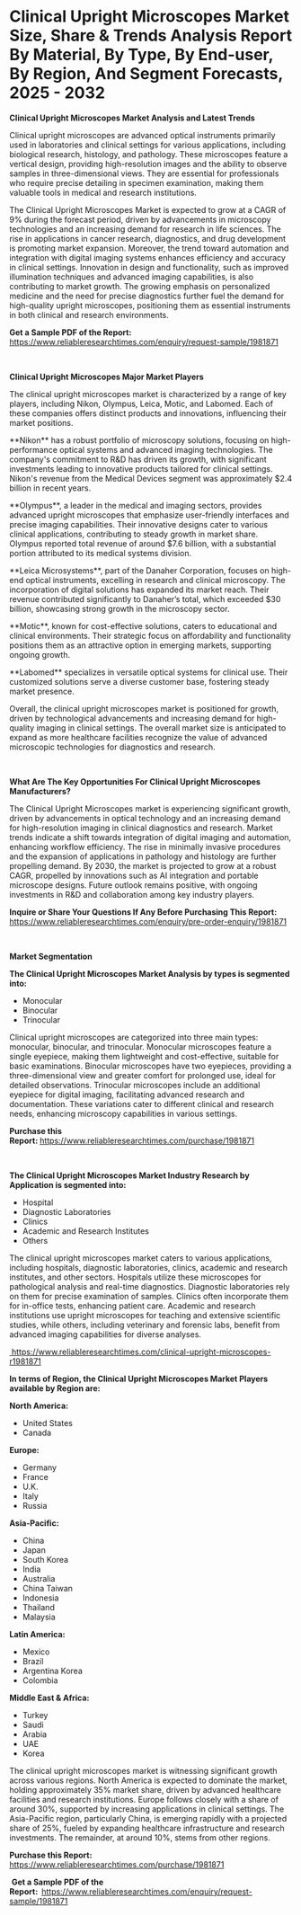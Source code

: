 <p><h1>Clinical Upright Microscopes Market Size, Share & Trends Analysis Report By Material, By Type, By End-user, By Region, And Segment Forecasts, 2025 - 2032</h1></p><p><strong>Clinical Upright Microscopes Market Analysis and Latest Trends</strong></p>
<p><p>Clinical upright microscopes are advanced optical instruments primarily used in laboratories and clinical settings for various applications, including biological research, histology, and pathology. These microscopes feature a vertical design, providing high-resolution images and the ability to observe samples in three-dimensional views. They are essential for professionals who require precise detailing in specimen examination, making them valuable tools in medical and research institutions.</p><p>The Clinical Upright Microscopes Market is expected to grow at a CAGR of 9% during the forecast period, driven by advancements in microscopy technologies and an increasing demand for research in life sciences. The rise in applications in cancer research, diagnostics, and drug development is promoting market expansion. Moreover, the trend toward automation and integration with digital imaging systems enhances efficiency and accuracy in clinical settings. Innovation in design and functionality, such as improved illumination techniques and advanced imaging capabilities, is also contributing to market growth. The growing emphasis on personalized medicine and the need for precise diagnostics further fuel the demand for high-quality upright microscopes, positioning them as essential instruments in both clinical and research environments.</p></p>
<p><strong>Get a Sample PDF of the Report:&nbsp;</strong> <a href="https://www.reliableresearchtimes.com/enquiry/request-sample/1981871?utm_campaign=2220&utm_medium=2&utm_source=Github&utm_content=ia&utm_term=16042025&utm_id=clinical-upright-microscopes">https://www.reliableresearchtimes.com/enquiry/request-sample/1981871</a></p>
<p>&nbsp;</p>
<p><strong>Clinical Upright Microscopes Major Market Players</strong></p>
<p><p>The clinical upright microscopes market is characterized by a range of key players, including Nikon, Olympus, Leica, Motic, and Labomed. Each of these companies offers distinct products and innovations, influencing their market positions.</p><p>**Nikon** has a robust portfolio of microscopy solutions, focusing on high-performance optical systems and advanced imaging technologies. The company's commitment to R&D has driven its growth, with significant investments leading to innovative products tailored for clinical settings. Nikon's revenue from the Medical Devices segment was approximately $2.4 billion in recent years.</p><p>**Olympus**, a leader in the medical and imaging sectors, provides advanced upright microscopes that emphasize user-friendly interfaces and precise imaging capabilities. Their innovative designs cater to various clinical applications, contributing to steady growth in market share. Olympus reported total revenue of around $7.6 billion, with a substantial portion attributed to its medical systems division.</p><p>**Leica Microsystems**, part of the Danaher Corporation, focuses on high-end optical instruments, excelling in research and clinical microscopy. The incorporation of digital solutions has expanded its market reach. Their revenue contributed significantly to Danaher’s total, which exceeded $30 billion, showcasing strong growth in the microscopy sector.</p><p>**Motic**, known for cost-effective solutions, caters to educational and clinical environments. Their strategic focus on affordability and functionality positions them as an attractive option in emerging markets, supporting ongoing growth.</p><p>**Labomed** specializes in versatile optical systems for clinical use. Their customized solutions serve a diverse customer base, fostering steady market presence.</p><p>Overall, the clinical upright microscopes market is positioned for growth, driven by technological advancements and increasing demand for high-quality imaging in clinical settings. The overall market size is anticipated to expand as more healthcare facilities recognize the value of advanced microscopic technologies for diagnostics and research.</p></p>
<p>&nbsp;</p>
<p><strong>What Are The Key Opportunities For Clinical Upright Microscopes Manufacturers?</strong></p>
<p><p>The Clinical Upright Microscopes market is experiencing significant growth, driven by advancements in optical technology and an increasing demand for high-resolution imaging in clinical diagnostics and research. Market trends indicate a shift towards integration of digital imaging and automation, enhancing workflow efficiency. The rise in minimally invasive procedures and the expansion of applications in pathology and histology are further propelling demand. By 2030, the market is projected to grow at a robust CAGR, propelled by innovations such as AI integration and portable microscope designs. Future outlook remains positive, with ongoing investments in R&D and collaboration among key industry players.</p></p>
<p><strong>Inquire or Share Your Questions If Any Before Purchasing This Report:</strong> <a href="https://www.reliableresearchtimes.com/enquiry/pre-order-enquiry/1981871?utm_campaign=2220&utm_medium=2&utm_source=Github&utm_content=ia&utm_term=16042025&utm_id=clinical-upright-microscopes">https://www.reliableresearchtimes.com/enquiry/pre-order-enquiry/1981871</a></p>
<p>&nbsp;</p>
<p><strong>Market Segmentation</strong></p>
<p><strong>The Clinical Upright Microscopes Market Analysis by types is segmented into:</strong></p>
<p><ul><li>Monocular</li><li>Binocular</li><li>Trinocular</li></ul></p>
<p><p>Clinical upright microscopes are categorized into three main types: monocular, binocular, and trinocular. Monocular microscopes feature a single eyepiece, making them lightweight and cost-effective, suitable for basic examinations. Binocular microscopes have two eyepieces, providing a three-dimensional view and greater comfort for prolonged use, ideal for detailed observations. Trinocular microscopes include an additional eyepiece for digital imaging, facilitating advanced research and documentation. These variations cater to different clinical and research needs, enhancing microscopy capabilities in various settings.</p></p>
<p><strong>Purchase this Report:&nbsp;</strong><a href="https://www.reliableresearchtimes.com/purchase/1981871?utm_campaign=2220&utm_medium=2&utm_source=Github&utm_content=ia&utm_term=16042025&utm_id=clinical-upright-microscopes">https://www.reliableresearchtimes.com/purchase/1981871</a></p>
<p>&nbsp;</p>
<p><strong>The Clinical Upright Microscopes Market Industry Research by Application is segmented into:</strong></p>
<p><ul><li>Hospital</li><li>Diagnostic Laboratories</li><li>Clinics</li><li>Academic and Research Institutes</li><li>Others</li></ul></p>
<p><p>The clinical upright microscopes market caters to various applications, including hospitals, diagnostic laboratories, clinics, academic and research institutes, and other sectors. Hospitals utilize these microscopes for pathological analysis and real-time diagnostics. Diagnostic laboratories rely on them for precise examination of samples. Clinics often incorporate them for in-office tests, enhancing patient care. Academic and research institutions use upright microscopes for teaching and extensive scientific studies, while others, including veterinary and forensic labs, benefit from advanced imaging capabilities for diverse analyses.</p></p>
<p><a href="https://www.reliableresearchtimes.com/clinical-upright-microscopes-r1981871?utm_campaign=2220&utm_medium=2&utm_source=Github&utm_content=ia&utm_term=16042025&utm_id=clinical-upright-microscopes">&nbsp;https://www.reliableresearchtimes.com/clinical-upright-microscopes-r1981871</a></p>
<p><strong>In terms of Region, the Clinical Upright Microscopes Market Players available by Region are:</strong></p>
<p>
    <p> <strong> North America: </strong>
        <ul>
            <li>United States</li>
            <li>Canada</li>
        </ul>
        </p> 
    <p> <strong> Europe: </strong>
        <ul>
            <li>Germany</li>
            <li>France</li>
            <li>U.K.</li>
            <li>Italy</li>
            <li>Russia</li>
        </ul>
        </p> 
    <p> <strong> Asia-Pacific: </strong>
        <ul>
            <li>China</li>
            <li>Japan</li>
            <li>South Korea</li>
            <li>India</li>
            <li>Australia</li>
            <li>China Taiwan</li>
            <li>Indonesia</li>
            <li>Thailand</li>
            <li>Malaysia</li>
        </ul>
        </p> 
    <p> <strong> Latin America: </strong>
        <ul>
            <li>Mexico</li>
            <li>Brazil</li>
            <li>Argentina Korea</li>
            <li>Colombia</li>
        </ul>
        </p> 
    <p> <strong> Middle East & Africa: </strong>
        <ul>
            <li>Turkey</li>
            <li>Saudi</li>
            <li>Arabia</li>
            <li>UAE</li>
            <li>Korea</li>
        </ul>
    </p>
    </p>
<p><p>The clinical upright microscopes market is witnessing significant growth across various regions. North America is expected to dominate the market, holding approximately 35% market share, driven by advanced healthcare facilities and research institutions. Europe follows closely with a share of around 30%, supported by increasing applications in clinical settings. The Asia-Pacific region, particularly China, is emerging rapidly with a projected share of 25%, fueled by expanding healthcare infrastructure and research investments. The remainder, at around 10%, stems from other regions.</p></p>
<p><strong>Purchase this Report: </strong><a href="https://www.reliableresearchtimes.com/purchase/1981871?utm_campaign=2220&utm_medium=2&utm_source=Github&utm_content=ia&utm_term=16042025&utm_id=clinical-upright-microscopes">https://www.reliableresearchtimes.com/purchase/1981871</a></p>
<p>&nbsp;<strong>Get a Sample PDF of the Report:&nbsp;&nbsp;</strong><a href="https://www.reliableresearchtimes.com/enquiry/request-sample/1981871?utm_campaign=2220&utm_medium=2&utm_source=Github&utm_content=ia&utm_term=16042025&utm_id=clinical-upright-microscopes">https://www.reliableresearchtimes.com/enquiry/request-sample/1981871</a></p>
<p><strong></strong></p>
<p><p></p><p></p><p></p></p>
